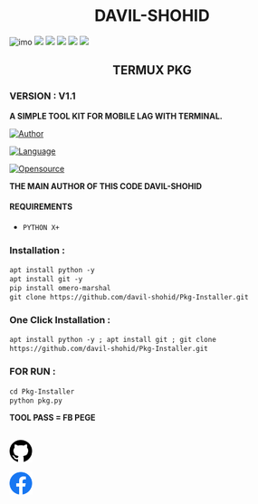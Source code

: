 <h1 align="center"> DAVIL-SHOHID </h1>

![imo](https://img.shields.io/github/stars/pandao/editor.md.svg) ![](https://img.shields.io/github/forks/pandao/editor.md.svg) ![](https://img.shields.io/github/tag/pandao/editor.md.svg) ![](https://img.shields.io/github/release/pandao/editor.md.svg) ![](https://img.shields.io/github/issues/pandao/editor.md.svg) ![](https://img.shields.io/bower/v/editor.md.svg)

<h2 align="center"> TERMUX PKG </h2>

<h3>VERSION : V1.1</h3>

**A SIMPLE TOOL KIT FOR MOBILE LAG WITH TERMINAL.**

[![Author](https://img.shields.io/badge/Author-Davil—Shohid-blue)](https://github.com/cyberexit)

[![Language](https://img.shields.io/badge/Written%20in-Python-blue)](#)

[![Opensource](https://img.shields.io/badge/Open%20Source-Yes-green)](#)

**THE MAIN AUTHOR OF THIS CODE DAVIL-SHOHID**

#### REQUIREMENTS

* `PYTHON X+`

### Installation :

```
apt install python -y
apt install git -y
pip install omero-marshal 
git clone https://github.com/davil-shohid/Pkg-Installer.git
```

### One Click Installation :

```
apt install python -y ; apt install git ; git clone https://github.com/davil-shohid/Pkg-Installer.git
```

### FOR RUN :

```
cd Pkg-Installer
python pkg.py
```





<b> TOOL PASS = FB PEGE </b><br><br>

<a href="https://github.com/davil-shohid/">

  <img width="40px" height="40px" src="https://raw.githubusercontent.com/fh-rabbi/Hack-Box/main/images/git.png">

</a>

<a href="https://www.facebook.com/profile.php?id=100090692744975/">

  <img width="40px" height="40px" src="https://raw.githubusercontent.com/fh-rabbi/Hack-Box/main/images/fb.png"><!I JUST USE A PIC FROM FH-RABBI >

</a>
